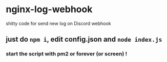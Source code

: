 # nginx-log-webhook
shitty code for send new log on Discord webhook


## just do `npm i`, edit config.json and `node index.js`
### start the script with pm2 or forever (or screen) !
